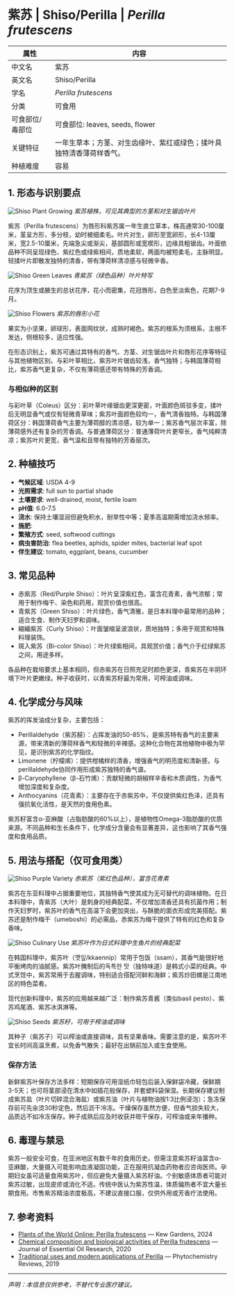 # 紫苏 | Shiso/Perilla | *Perilla frutescens*

| 属性 | 内容 |
|------|------|
| 中文名 | 紫苏 |
| 英文名 | Shiso/Perilla |
| 学名 | *Perilla frutescens* |
| 分类 | 可食用 |
| 可食部位/毒部位 | 可食部位: leaves, seeds, flower |
| 关键特征 | 一年生草本；方茎、对生齿缘叶、紫红或绿色；揉叶具独特清香薄荷样香气。 |
| 种植难度 | 容易 |

## 1. 形态与识别要点

![Shiso Plant Growing](https://upload.wikimedia.org/wikipedia/commons/thumb/4/4c/Perilla_frutescens_var._crispa_f._purpurea.JPG/640px-Perilla_frutescens_var._crispa_f._purpurea.JPG)
*紫苏植株，可见其典型的方茎和对生锯齿叶片*

紫苏（Perilla frutescens）为唇形科紫苏属一年生直立草本，株高通常30-100厘米，茎呈方形，多分枝，幼时被细柔毛。叶片对生，卵形至宽卵形，长4-13厘米，宽2.5-10厘米，先端急尖或渐尖，基部圆形或宽楔形，边缘具粗锯齿。叶面依品种不同呈现绿色、紫红色或绿紫相间，质地柔软，两面均被短柔毛，主脉明显。轻揉叶片即散发独特的清香，带有薄荷样清凉感与轻微辛香。

![Shiso Green Leaves](https://upload.wikimedia.org/wikipedia/commons/thumb/b/b2/Perilla_frutescens_green.jpg/640px-Perilla_frutescens_green.jpg)
*青紫苏（绿色品种）叶片特写*

花序为顶生或腋生的总状花序，花小而密集，花冠唇形，白色至淡紫色，花期7-9月。

![Shiso Flowers](https://upload.wikimedia.org/wikipedia/commons/thumb/8/8a/Perilla_frutescens_flower.jpg/480px-Perilla_frutescens_flower.jpg)
*紫苏的唇形小花*

果实为小坚果，卵球形，表面网纹状，成熟时褐色。紫苏的根系为须根系，主根不发达，侧根较多，适应性强。

在形态识别上，紫苏可通过其特有的香气、方茎、对生锯齿叶片和唇形花序等特征与其他植物区别。与彩叶草相比，紫苏叶片锯齿较浅，香气独特；与韩国薄荷相比，紫苏香气更复杂，不仅有薄荷感还带有特殊的芳香调。

### 与相似种的区别

与彩叶草（Coleus）区分：彩叶草叶缘锯齿更深更密，叶面颜色斑驳多变，揉叶后无明显香气或仅有轻微青草味；紫苏叶面颜色较均一，香气清香独特。与韩国薄荷区分：韩国薄荷香气主要为薄荷醇的清凉感，较为单一；紫苏香气层次丰富，除薄荷感外还有复杂的芳香调。与普通薄荷区分：普通薄荷叶片更窄长，香气纯粹清凉；紫苏叶片更宽，香气温和且带有独特的芳香层次。

## 2. 种植技巧

- **气候区域**: USDA 4-9
- **光照需求**: full sun to partial shade
- **土壤要求**: well-drained, moist, fertile loam
- **pH值**: 6.0-7.5
- **浇水**: 保持土壤湿润但避免积水，耐旱性中等；夏季高温期需增加浇水频率。
- **施肥**: 
- **繁殖方式**: seed, softwood cuttings
- **病虫害防治**: flea beetles, aphids, spider mites, bacterial leaf spot
- **伴生建议**: tomato, eggplant, beans, cucumber

## 3. 常见品种

- 赤紫苏（Red/Purple Shiso）：叶片呈深紫红色，富含花青素，香气浓郁；常用于制作梅干、染色和药用，观赏价值也很高。
- 青紫苏（Green Shiso）：叶片绿色，香气清雅，是日本料理中最常用的品种；适合生食、制作天妇罗和调味。
- 縮緬紫苏（Curly Shiso）：叶面皱缩呈波浪状，质地独特；多用于观赏和特殊料理装饰。
- 斑入紫苏（Bi-color Shiso）：叶片绿紫相间，具观赏价值；香气介于红绿紫苏之间，用途多样。

各品种在栽培要求上基本相同，但赤紫苏在日照充足时颜色更深，青紫苏在半阴环境下叶片更嫩绿。种子收获时，以青紫苏籽最为常用，可榨油或调味。

## 4. 化学成分与风味

紫苏的挥发油成分复杂，主要包括：
- Perillaldehyde（紫苏醛）：占挥发油的50-85%，是紫苏特有香气的主要来源，带来清新的薄荷样香气和轻微的辛辣感。这种化合物在其他植物中极为罕见，是识别紫苏的化学指纹。
- Limonene（柠檬烯）：提供柑橘样的清香，增强香气的明亮度和清新感，与perillaldehyde协同作用形成紫苏独特的香气谱。
- β-Caryophyllene（β-石竹烯）：贡献轻微的胡椒样辛香和木质调性，为香气增加深度和复杂度。
- Anthocyanins（花青素）：主要存在于赤紫苏中，不仅提供紫红色泽，还具有强抗氧化活性，是天然的食用色素。

紫苏籽富含α-亚麻酸（占脂肪酸的60%以上），是植物性Omega-3脂肪酸的优质来源。不同品种和生长条件下，化学成分含量会有显著差异，这也影响了其香气强度和食用品质。

## 5. 用法与搭配（仅可食用类）

![Shiso Purple Variety](https://upload.wikimedia.org/wikipedia/commons/thumb/3/3d/Perilla_frutescens_red.jpg/640px-Perilla_frutescens_red.jpg)
*赤紫苏（紫红色品种），富含花青素*

紫苏在东亚料理中占据重要地位，其独特香气使其成为无可替代的调味植物。在日本料理中，青紫苏（大叶）是刺身的经典配菜，不仅增加清香还具有抗菌作用；制作天妇罗时，紫苏叶的香气在高温下会更加突出，与酥脆的面衣形成完美搭配。紫苏还是制作梅干（umeboshi）的必需品，赤紫苏为梅干提供了特有的红色和复杂香味。

![Shiso Culinary Use](https://upload.wikimedia.org/wikipedia/commons/thumb/0/0e/Shiso_leaves_for_sashimi.jpg/640px-Shiso_leaves_for_sashimi.jpg)
*紫苏叶作为日式料理中生鱼片的经典配菜*

在韩国料理中，紫苏叶（깻잎/kkaennip）常用于包饭（ssam），其香气能很好地平衡烤肉的油腻感。紫苏叶腌制后的독특한 맛（独特味道）是韩式小菜的经典。中式烹饪中，紫苏常用于去腥调味，特别适合搭配河鲜和海鲜；紫苏炒田螺是江南地区的特色菜肴。

现代创新料理中，紫苏的应用越来越广泛：制作紫苏青酱（类似basil pesto）、紫苏鸡尾酒、紫苏冰淇淋等。

![Shiso Seeds](https://upload.wikimedia.org/wikipedia/commons/thumb/5/5a/Perilla_seeds.jpg/480px-Perilla_seeds.jpg)
*紫苏籽，可用于榨油或调味*

其种子（紫苏子）可以榨油或直接调味，具有坚果香味。需要注意的是，紫苏叶不宜长时间高温烹煮，以免香气散失；最好在出锅前加入或生食使用。

### 保存方法

新鲜紫苏叶保存方法多样：短期保存可用湿纸巾轻包后装入保鲜袋冷藏，保鲜期3-5天；也可将茎部浸在清水中如插花般保存，并套塑料袋保湿。长期保存建议制成紫苏盐（叶片切碎混合海盐）或紫苏油（叶片与植物油按1:3比例浸泡）；急冻保存前可先汆烫30秒定色，然后沥干冷冻。干燥保存虽然方便，但香气损失较大，品质远不如冷冻保存。种子成熟后应及时收获并晾干保存，可榨油或来年播种。

## 6. 毒理与禁忌

紫苏一般安全可食，在亚洲地区有数千年的食用历史。但需注意紫苏籽油富含α-亚麻酸，大量摄入可能影响血液凝固功能，正在服用抗凝血药物者应咨询医师。孕期妇女虽可适量食用紫苏叶，但应避免大量摄入紫苏籽油。个别敏感体质者可能对紫苏过敏，出现皮疹或消化不适。传统中医认为紫苏性温，体质偏热者不宜大量长期食用。市售紫苏精油浓度极高，不建议直接口服，仅供外用或芳香疗法使用。

## 7. 参考资料

- [Plants of the World Online: Perilla frutescens](https://powo.science.kew.org/taxon/urn:lsid:ipni.org:names:453623-1) — Kew Gardens, 2024
- [Chemical composition and biological activities of Perilla frutescens](https://doi.org/10.1080/10412905.2020.1713393) — Journal of Essential Oil Research, 2020
- [Traditional uses and modern applications of Perilla](https://doi.org/10.1007/s11101-019-09599-5) — Phytochemistry Reviews, 2019

---
*声明：本信息仅供参考，不替代专业医疗建议。*